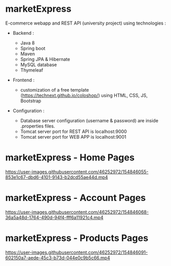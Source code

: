 # marketExpress
E-commerce webapp and REST API (university project) using technologies :

- Backend :
  + Java 8
  + Spring boot
  + Maven
  + Spring JPA & Hibernate
  + MySQL database
  + Thymeleaf

- Frontend :
  + customization of a free template (https://technext.github.io/coloshop/) using HTML, CSS, JS, Bootstrap

- Configuration :
  + Database server configuration (username & password) are inside .properties files.
  + Tomcat server port for REST API is localhost:9000
  + Tomcat server port for WEB APP is localhost:9001

# marketExpress - Home Pages
https://user-images.githubusercontent.com/46252972/154846055-853e1c67-dbd6-4101-9143-b2dcd55ae44d.mp4


# marketExpress - Account Pages
https://user-images.githubusercontent.com/46252972/154846068-36a5a48d-1764-490d-94f4-fff6a11921c4.mp4


# marketExpress - Products Pages
https://user-images.githubusercontent.com/46252972/154846091-602150a7-aede-45c3-b73d-044e0c9b5c66.mp4


